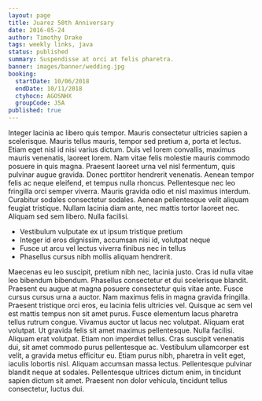```yaml
---
layout: page
title: Juarez 50th Anniversary
date: 2016-05-24
author: Timothy Drake
tags: weekly links, java
status: published
summary: Suspendisse at orci at felis pharetra.
banner: images/banner/wedding.jpg
booking:
  startDate: 10/06/2018
  endDate: 10/11/2018
  ctyhocn: AGOSNHX
  groupCode: J5A
published: true
---
```

Integer lacinia ac libero quis tempor. Mauris consectetur ultricies sapien a scelerisque. Mauris tellus mauris, tempor sed pretium a, porta et lectus. Etiam eget nisl id nisi varius dictum. Duis vel lorem convallis, maximus mauris venenatis, laoreet lorem. Nam vitae felis molestie mauris commodo posuere in quis magna. Praesent laoreet urna vel nisl fermentum, quis pulvinar augue gravida. Donec porttitor hendrerit venenatis. Aenean tempor felis ac neque eleifend, et tempus nulla rhoncus. Pellentesque nec leo fringilla orci semper viverra. Mauris gravida odio et nisl maximus interdum. Curabitur sodales consectetur sodales. Aenean pellentesque velit aliquam feugiat tristique. Nullam lacinia diam ante, nec mattis tortor laoreet nec. Aliquam sed sem libero. Nulla facilisi.

* Vestibulum vulputate ex ut ipsum tristique pretium
* Integer id eros dignissim, accumsan nisi id, volutpat neque
* Fusce ut arcu vel lectus viverra finibus nec in tellus
* Phasellus cursus nibh mollis aliquam hendrerit.

Maecenas eu leo suscipit, pretium nibh nec, lacinia justo. Cras id nulla vitae leo bibendum bibendum. Phasellus consectetur et dui scelerisque blandit. Praesent eu augue at magna posuere consectetur quis vitae ante. Fusce cursus cursus urna a auctor. Nam maximus felis in magna gravida fringilla. Praesent tristique orci eros, eu lacinia felis ultricies vel.
Quisque ac sem vel est mattis tempus non sit amet purus. Fusce elementum lacus pharetra tellus rutrum congue. Vivamus auctor ut lacus nec volutpat. Aliquam erat volutpat. Ut gravida felis sit amet maximus pellentesque. Nulla facilisi. Aliquam erat volutpat. Etiam non imperdiet tellus. Cras suscipit venenatis dui, sit amet commodo purus pellentesque ac. Vestibulum ullamcorper est velit, a gravida metus efficitur eu. Etiam purus nibh, pharetra in velit eget, iaculis lobortis nisl. Aliquam accumsan massa lectus. Pellentesque pulvinar blandit neque at sodales. Pellentesque ultrices dictum enim, in tincidunt sapien dictum sit amet. Praesent non dolor vehicula, tincidunt tellus consectetur, luctus dui.
